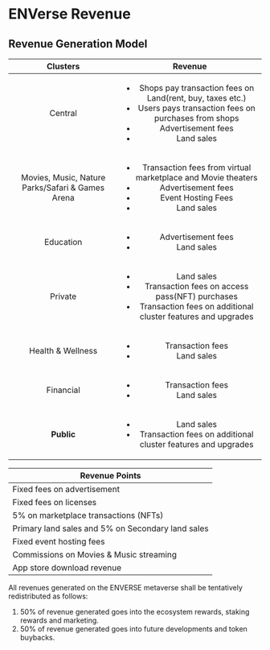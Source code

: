 # ENVerse Revenue

## Revenue Generation Model <a href="#country" id="country"></a>

|                      Clusters                    |                                                                                         Revenue                                                                                         |
| :----------------------------------------------: | :-------------------------------------------------------------------------------------------------------------------------------------------------------------------------------------: |
|                      Central                     | <ul><li>Shops pay transaction fees on Land(rent, buy, taxes etc.) </li><li>Users pays transaction fees on purchases from shops </li><li>Advertisement fees</li><li>Land sales</li></ul> |
| Movies, Music, Nature Parks/Safari & Games Arena |             <p></p><ul><li>Transaction fees from virtual marketplace and Movie theaters</li><li>Advertisement fees </li><li>Event Hosting Fees</li><li>Land sales</li></ul>             |
|                    Education                     |                                                                 <ul><li>Advertisement fees </li><li>Land sales</li></ul>                                                                |
|                      Private                     |                 <ul><li>Land sales</li><li>Transaction fees on access pass(NFT) purchases</li><li>Transaction fees on additional cluster features and upgrades</li></ul>                |
|                 Health & Wellness                |                                                                  <ul><li>Transaction fees</li><li>Land sales</li></ul>                                                                  |
|                     Financial                    |                                                                  <ul><li>Transaction fees</li><li>Land sales</li></ul>                                                                  |
|                    **Public**                    |                                            <ul><li>Land sales</li><li>Transaction fees on additional cluster features and upgrades</li></ul>                                            |



| Revenue Points                                    |
| ------------------------------------------------- |
| Fixed fees on advertisement                       |
| Fixed fees on licenses                            |
| 5% on marketplace transactions (NFTs)             |
| Primary land sales and 5% on Secondary land sales |
| Fixed event hosting fees                          |
| Commissions on Movies & Music streaming           |
| App store download revenue                        |

All revenues generated on the ENVERSE metaverse shall be tentatively redistributed as follows:

1. 50% of revenue generated goes into the ecosystem rewards, staking rewards and marketing.
2. 50% of revenue generated goes into future developments and token buybacks.
